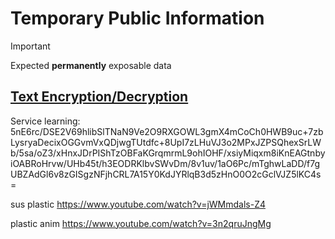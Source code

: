 # Temporary Public Information
> [!IMPORTANT]
> Expected **permanently** exposable data

[Text Encryption/Decryption](https://www.gillmeister-software.com/online-tools/text/encrypt-decrypt-text.aspx)
---

Service learning:
5nE6rc/DSE2V69hlibSlTNaN9Ve2O9RXGOWL3gmX4mCoCh0HWB9uc+7zbLysryaDecixOGGvmVxQDjwgTUtdfc+8UpI7zLHuVJ3o2MPxJZPSQhexSrLWb/5sa/oZ3/xHnxJDrPIShTzOBFaKGrqmrmL9ohIOHF/xsiyMiqxm8iKnEAGtnbyiOABRoHrvw/UHb45t/h3EODRKlbvSWvDm/8v1uv/1aO6Pc/mTghwLaDD/f7gUBZAdGl6v8zGISgzNFjhCRL7A15Y0KdJYRlqB3d5zHnO0O2cGclVJZ5lKC4s=

sus plastic
https://www.youtube.com/watch?v=jWMmdals-Z4

plastic anim
https://www.youtube.com/watch?v=3n2qruJngMg
